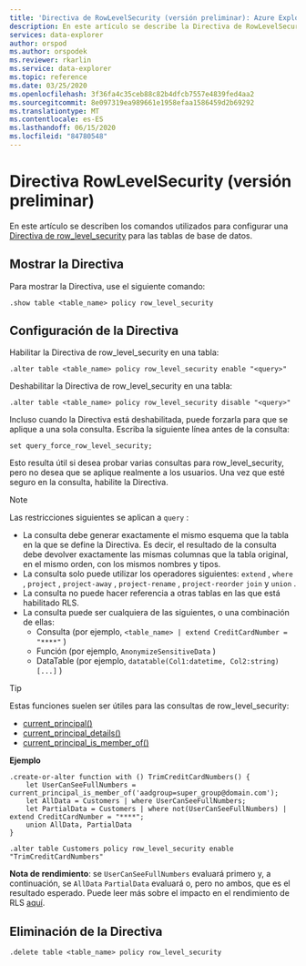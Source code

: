 ```yaml
---
title: 'Directiva de RowLevelSecurity (versión preliminar): Azure Explorador de datos | Microsoft Docs'
description: En este artículo se describe la Directiva de RowLevelSecurity (versión preliminar) en Azure Explorador de datos.
services: data-explorer
author: orspod
ms.author: orspodek
ms.reviewer: rkarlin
ms.service: data-explorer
ms.topic: reference
ms.date: 03/25/2020
ms.openlocfilehash: 3f36fa4c35ceb88c82b4dfcb7557e4839fed4aa2
ms.sourcegitcommit: 8e097319ea989661e1958efaa1586459d2b69292
ms.translationtype: MT
ms.contentlocale: es-ES
ms.lasthandoff: 06/15/2020
ms.locfileid: "84780548"
---
```

# <a name="rowlevelsecurity-policy-preview"></a>Directiva RowLevelSecurity (versión preliminar)

En este artículo se describen los comandos utilizados para configurar una [Directiva de row_level_security](rowlevelsecuritypolicy.md) para las tablas de base de datos.

## <a name="displaying-the-policy"></a>Mostrar la Directiva

Para mostrar la Directiva, use el siguiente comando:

```kusto
.show table <table_name> policy row_level_security
```

## <a name="configuring-the-policy"></a>Configuración de la Directiva

Habilitar la Directiva de row_level_security en una tabla:

```kusto
.alter table <table_name> policy row_level_security enable "<query>"
```

Deshabilitar la Directiva de row_level_security en una tabla:

```kusto
.alter table <table_name> policy row_level_security disable "<query>"
```

Incluso cuando la Directiva está deshabilitada, puede forzarla para que se aplique a una sola consulta. Escriba la siguiente línea antes de la consulta:

`set query_force_row_level_security;`

Esto resulta útil si desea probar varias consultas para row_level_security, pero no desea que se aplique realmente a los usuarios. Una vez que esté seguro en la consulta, habilite la Directiva.

> [!NOTE]
> Las restricciones siguientes se aplican a `query` :
>
> * La consulta debe generar exactamente el mismo esquema que la tabla en la que se define la Directiva. Es decir, el resultado de la consulta debe devolver exactamente las mismas columnas que la tabla original, en el mismo orden, con los mismos nombres y tipos.
> * La consulta solo puede utilizar los operadores siguientes: `extend` , `where` , `project` , `project-away` , `project-rename` , `project-reorder` `join` y `union` .
> * La consulta no puede hacer referencia a otras tablas en las que está habilitado RLS.
> * La consulta puede ser cualquiera de las siguientes, o una combinación de ellas:
>    * Consulta (por ejemplo, `<table_name> | extend CreditCardNumber = "****"` )
>    * Función (por ejemplo, `AnonymizeSensitiveData` )
>    * DataTable (por ejemplo, `datatable(Col1:datetime, Col2:string) [...]` )

> [!TIP]
> Estas funciones suelen ser útiles para las consultas de row_level_security:
> * [current_principal()](../query/current-principalfunction.md)
> * [current_principal_details()](../query/current-principal-detailsfunction.md)
> * [current_principal_is_member_of()](../query/current-principal-ismemberoffunction.md)

**Ejemplo**

```kusto
.create-or-alter function with () TrimCreditCardNumbers() {
    let UserCanSeeFullNumbers = current_principal_is_member_of('aadgroup=super_group@domain.com');
    let AllData = Customers | where UserCanSeeFullNumbers;
    let PartialData = Customers | where not(UserCanSeeFullNumbers) | extend CreditCardNumber = "****";
    union AllData, PartialData
}

.alter table Customers policy row_level_security enable "TrimCreditCardNumbers"
```

**Nota de rendimiento**: se `UserCanSeeFullNumbers` evaluará primero y, a continuación, se `AllData` `PartialData` evaluará o, pero no ambos, que es el resultado esperado.
Puede leer más sobre el impacto en el rendimiento de RLS [aquí](rowlevelsecuritypolicy.md#performance-impact-on-queries).

## <a name="deleting-the-policy"></a>Eliminación de la Directiva

```kusto
.delete table <table_name> policy row_level_security
```
